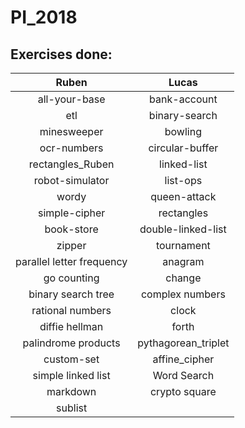 # PI_2018
## Exercises done:
| Ruben | Lucas |
| :---: | :---: |
| all-your-base | bank-account |
| etl | binary-search |
| minesweeper | bowling |
| ocr-numbers | circular-buffer|
| rectangles_Ruben | linked-list |
| robot-simulator | list-ops |
| wordy | queen-attack |
| simple-cipher | rectangles |
| book-store | double-linked-list |
| zipper| tournament |
| parallel letter frequency | anagram |
| go counting | change |
| binary search tree | complex numbers |
| rational numbers | clock |
| diffie hellman | forth |
| palindrome products | pythagorean_triplet |
| custom-set | affine_cipher |
| simple linked list | Word Search |
| markdown | crypto square |
| sublist ||
